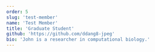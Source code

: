 ```yaml
---
order: 5
slug: 'test-member'
name: 'Test Member'
title: 'Graduate Student'
github: 'https://github.com/ddang8-jpeg'
bio: 'John is a researcher in computational biology.'
---
```

